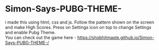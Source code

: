 # Simon-Says-PUBG-THEME-
i made this using html, css and js.
Follow the pattern shown on the screen and make High Scores.
Press on Settings icon on top to change Settings and enable Pubg Theme.<br>
You can check out the game here - https://shobhitmaste.github.io/Simon-Says-PUBG-THEME-/

